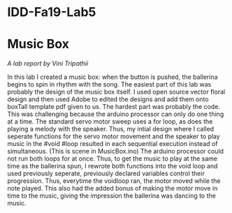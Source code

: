 # IDD-Fa19-Lab5
# Music Box

*A lab report by Vini Tripathii*

In this lab I created a music box: when the button is pushed, the ballerina begins to spin in rhythm with the song. 
The easiest part of this lab was probably the design of the music box itself. I used open source vector floral design and then used Adobe
to edited the designs and add them onto boxTall template pdf given to us. The hardest part was probably the code. This was challenging 
because the arduino processor can only do one thing at a time. The standard servo motor sweep uses a for loop, as does the playing a 
melody with the speaker. Thus, my intial design where I called seperate functions for the servo motor movement and the speaker to play 
music in the #void #loop resulted in each sequential execution instead of simultaneous. (This is scene in MusicBox.ino) 
The arduino processor could not run both loops for at once. 
Thus, to get the music to play at the same time as the ballerina spun, I rewrote both functions into the void loop and used previously 
seperate, previously declared variables control their progression. Thus, everytime the voidloop ran, the motor moved while the note played.
This also had the added bonus of making the motor move in time to the music, giving the impression the ballerina was dancing to the music.
